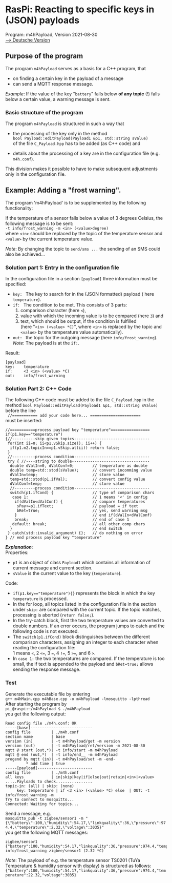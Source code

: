 # RasPi: Reacting to specific keys in (JSON) payloads
Program: m4hPayload, Version 2021-08-30   
[--> Deutsche Version](./liesmich.md "Deutsche Version")   

## Purpose of the program
The program `m4hPayload` serves as a basis for a C++ program, that   
* on finding a certain key in the payload of a message   
* can send a MQTT response message.   

_Example_: If the value of the key "`battery`" falls below __of any topic__ (!) falls below a certain value, a warning message is sent.   

### Basic structure of the program
The program `m4hPayload` is structured in such a way that   

* the processing of the key only in the method   
   `bool Payload::editPayload(Payload1 &p1, std::string sValue)`   
   of the file `C_Payload.hpp` has to be added (as C++ code) and   

* details about the processing of a key are in the configuration file (e.g. `m4h.conf`).   

This division makes it possible to have to make subsequent adjustments only in the configuration file.   

## Example: Adding a "frost warning".
The program 'm4hPayload' is to be supplemented by the following functionality:   

If the temperature of a sensor falls below a value of 3 degrees Celsius, the following message is to be sent:   
`-t info/frost_warning -m <in> (<value>degree)`   
where `<in>` should be replaced by the topic of the temperature sensor and `<value>` by the current temperature value.   

_Note_: By changing the topic to `send/sms ...` the sending of an SMS could also be achieved...   

### Solution part 1: Entry in the configuration file   
In the configuration file in a section `[payload]` three 
information must be specified:   
* `key: ` The key to search for in the (JSON formatted) payload ( here `temperature`).
* `if: ` The condition to be met. This consists of 3 parts:   
   1. comparison character (here `<`), 
   2. value with which the incoming value is to be compared (here `3`) and
   3. text, which should be output, if the condition is fulfilled   
   (here "`<in> (<value> *C)`", where `<in>` is replaced by the topic and `<value>` by the temperature value automatically).
* `out: ` the topic for the outgoing message (here `info/frost_warning`).   
_Note_: The payload is at the `if:`.   

Result:   
```   
[payload]
key:    temperature
if:     <3 <in> (<value> *C)
out:    info/frost_warning
```   
   
### Solution Part 2: C++ Code   
The following C++ code must be added to the file `C_Payload.hpp` in the method 
 `bool Payload::editPayload(Payload1 &p1, std::string sValue)` before the line   
 ` //=========== add your code here... ======================`   
 must be inserted:   
 ```   
 //===========process payload key "temperature"=================
 if(p1.key=="temperature")
 {//----------skip given topics---------------------------------
  for(int ii=0; ii<p1.vSkip.size(); ii++) {
   if(p1.m2.topicIn==p1.vSkip.at(ii)) return false;
  }
  //----------process condition---------------------------------
  try { //----string to double----------------------------------
   double dValIn=0, dValConf=0;        // temperature as double
   double temp=std::stod(sValue);      // convert incomming value
   dValIn=temp;                        // store value
   temp=std::stod(p1.ifVal);           // convert config value
   dValConf=temp;                      // store value
   //---------process condition---------------------------------
   switch(p1.ifCond) {                 // type of comparison chars
    case 1:                            // 1 means '<' in config
     if(dValIn<dValConf) {             // compare temperatures
      sPay+=p1.ifText;                 // payload = if text
      bRet=true;                       // yes, send warning msg
     }                                 // end if(dValIn<dValConf)
     break;                            // end of case 1
    default: break;                    // all other comp chars
   }                                   // end switch
  } catch(std::invalid_argument) {};   // do nothing on error
 } // end process payload key "temperature"
```   

__*Explanation*__:   
Properties:   
* `p1` is an object of class `Payload1` which contains all information of current message and current section.   
* `sValue` is the current value to the key (`temperature`).   

Code:   
* `if(p1.key=="temperature"){}` represents the block in which the key `temperature` is processed.   
* In the for loop, all topics listed in the configuration file in the section under `skip:` are compared with the current topic. If the topic matches, processing is aborted (`return false;`).
* In the try-catch block, first the two temperature values are converted to double numbers. If an error occurs, the program jumps to catch and the following code is not executed.
* The `switch(p1.ifCond)` block distinguishes between the different comparison characters, assigning an integer to each character when reading the configuration file:   
1 means `<`, 2 `<=`, 3 `=`, 4 `!=`, 5 `>=`, and 6 `>`.   
* In `case 1:` the two temperatures are compared. If the temperature is too small, the if text is appended to the payload and `bRet=true;` allows sending the response message.   


### Test
Generate the executable file by entering   
`g++ m4hMain.cpp m4hBase.cpp -o m4hPayload -lmosquitto -lpthread`   
After starting the program by   
`pi_@raspi:~/m4hPayload $ ./m4hPayload`   
you get the following output:   
```   
Read config file ./m4h.conf: OK
-----[base]---------------------------
config file         | ./m4h.conf
section name        | base
version (in)        | -t m4hPayload/get -m version
version (out)       | -t m4hPayload/ret/version -m 2021-08-30
mqtt @ start (out,*)| -t info/start -m m4hPayload
mqtt @ end (out,*)  | -t info/end__ -m m4hPayload
progend by mqtt (in)| -t m4hPayload/set -m -end-
         * add time | true
-----[payload]------------------------
config file         | ./m4h.conf
all keys            | in|skip|key|if|else|out|retain|<in>|<value>
.....Payloads to check................
topic-in: (all) | skip: (none)
     key: temperature | if <3 <in> (<value> *C) else  | OUT: -t info/frost_warning -m
Try to connect to mosquitto...
Connected: Waiting for topics...
```   

Send a message, e.g.   
`mosquitto_pub -t zigbee/sensor1 -m "{\"battery\":100,\"humidity\":54.17,\"linkquality\":36,\"pressure\":974.4,\"temperature\":2.32,\"voltage\":3035}"`   
you get the following MQTT messages:   
```   
zigbee/sensor1 {"battery":100,"humidity":54.17,"linkquality":36,"pressure":974.4,"temperature":2.32,"voltage":3035}
info/frost_warning zigbee/sensor1 (2.32 *C)
```   
_Note_: The payload of e.g. the temperature sensor TS0201 (TuYa Temperature & humidity sensor with display) is structured as follows:   
`{"battery":100,"humidity":54.17,"linkquality":36,"pressure":974.4,"temperature":22.32,"voltage":3035}`   